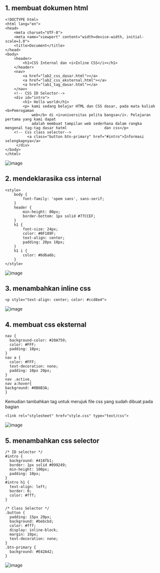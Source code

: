 <h2>1. membuat dokumen html</h2>

    <!DOCTYPE html>
    <html lang="en">
    <head>
        <meta charset="UTF-8">
        <meta name="viewport" content="width=device-width, initial-scale=1.0">
        <title>Document</title>
    </head>
    <body>
        <header>
            <h1>CSS Internal dan <i>Inline CSS</i></h1>
        </header>
        <nav>
            <a href="lab2_css_dasar.html"></a>
            <a href="lab2_css_eksternal.html"></a>
            <a href="lab1_tag_dasar.html"></a>
        </nav>
        <!-- CSS ID Selector-->
        <div id="intro">
            <h1> Hello world</h1>
            <p> kami sedang belajar HTML dan CSS dasar, pada mata kuliah <b>Pemrogaman
                web</b> di <i>universitas pelita bangsa</i>. Pelajaran pertama yang kami dapat 
                adalah membuat tampilan web sederhana dalam rangka mengenal tag-tag dasar hatml                 dan css</p>
        <!-- Css class selector-->
              <a class="button btn-primary" href="#intro">Informasi selengkapnya</a>
         </div>
    </body>
    </html>

![image](https://github.com/user-attachments/assets/6f53216c-2af0-43d4-a5b4-0b27ea941e8b)

<h2>2. mendeklarasika css internal</h2>

    <style>
        body {
            font-family: 'opem sans', sans-serif;
        }
        header {
            min-height: 80px;
            border-bottom: 1px solid #77CCEF;
        }
        h1 {
            font-size: 24px;
            color: #0F189F;
            text-align: center;
            padding: 20px 10px;
        }
        h1 i {
            color: #6d6a6b;
        }
    </style>

![image](https://github.com/user-attachments/assets/e40028ac-f027-4f1a-b073-b308aad6f44d)

<h2>3. menambahkan inline css</h2>

    <p style="text-align: center; color: #ccd8e4">

![image](https://github.com/user-attachments/assets/1bf48b76-b460-4aef-9087-e84f28532a67)

<h2>4. membuat css eksternal</h2>

    nav {
      background-color: #20A759;
      color: #FFF;
      padding: 10px;
    }
    nav a {
      color: #FFF;
      text-decoration: none;
      padding: 10px 20px;
    }
    nav .active,
    nav a:hover{
    background: #0B6B3A;
    }
Kemudian tambahkan tag <link> untuk merujuk file css yang sudah dibuat pada bagian <head> 

    <link rel="stylesheet" href="style.css" type="text/css">

![image](https://github.com/user-attachments/assets/0171888a-fac1-4d36-87e5-d41528da3185)


<h2>5. menambahkan css selector</h2>

    /* ID selector */
    #intro { 
      background: #418fb1;     
      border: 1px solid #099249;     
      min-height: 100px;     
      padding: 10px; 
    } 
    #intro h1 {     
      text-align: left;     
      border: 0;     
      color: #fff; 
    } 

    /* Class Selector */ 
    .button { 
      padding: 15px 20px;     
      background: #bebcbd;    
      color: #fff;     
      display: inline-block;     
      margin: 10px; 
      text-decoration: none; 
    } 
    .btn-primary { 
      background: #E42A42; 
    } 



![image](https://github.com/user-attachments/assets/7cc3d453-62a3-40a6-b9fd-5f9fbe4818ed)

